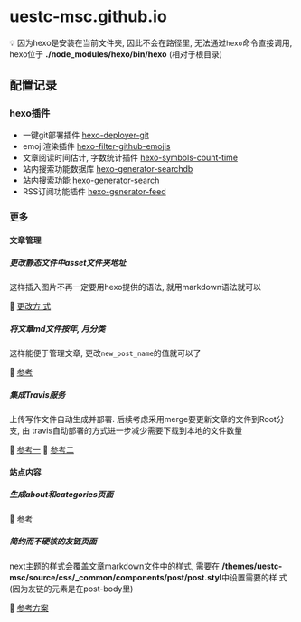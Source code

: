 # uestc-msc.github.io

💡 因为hexo是安装在当前文件夹, 因此不会在路径里, 无法通过`hexo`命令直接调用,
hexo位于 **./node_modules/hexo/bin/hexo** (相对于根目录)

## 配置记录

### hexo插件

- 一键git部署插件 [hexo-deployer-git](https://github.com/hexojs/hexo-deployer-git)
- emoji渲染插件 [hexo-filter-github-emojis](https://www.npmjs.com/package/hexo-filter-github-emojis)
- 文章阅读时间估计, 字数统计插件 [hexo-symbols-count-time](https://github.com/theme-next/hexo-symbols-count-time)
- 站内搜索功能数据库 [hexo-generator-searchdb](https://github.com/theme-next/hexo-generator-searchdb)
- 站内搜索功能 [hexo-generator-search](https://github.com/wzpan/hexo-generator-search)
- RSS订阅功能插件 [hexo-generator-feed](https://github.com/hexojs/hexo-generator-feed)

### 更多

#### 文章管理

##### 更改静态文件中asset文件夹地址

这样插入图片不再一定要用hexo提供的语法, 就用markdown语法就可以

🔗 [更改方
式](https://leojhonsong.github.io/About-My-Custom-Settings-of-My-Next-Theme-Blog-and-Problem-Killing/#Improved-the-arrangement-of-images-in-asset-folder)

##### 将文章md文件按年, 月分类

这样能便于管理文章, 更改`new_post_name`的值就可以了

🔗 [参考](https://www.githang.com/2018/12/22/hexo-new-post-path/)

##### 集成Travis服务

上传写作文件自动生成并部署. 后续考虑采用merge要更新文章的文件到Root分支, 由
travis自动部署的方式进一步减少需要下载到本地的文件数量

🔗 [参考一](https://blessing.studio/deploy-hexo-blog-automatically-with-travis-ci/)
🔗 [参考二](https://www.jianshu.com/p/630d75e4697e)

#### 站点内容

##### 生成about和categories页面

🔗 [参考](https://theme-next.org/docs/theme-settings/custom-pages)

##### 简约而不硬核的友链页面

next主题的样式会覆盖文章markdown文件中的样式, 需要在
**/themes/uestc-msc/source/css/_common/components/post/post.styl**中设置需要的样
式 (因为友链的元素是在post-body里)

🔗 [参考方案](https://blog.asucreyau.xyz/2018/12/29/hexo-next-customize-link-page)

